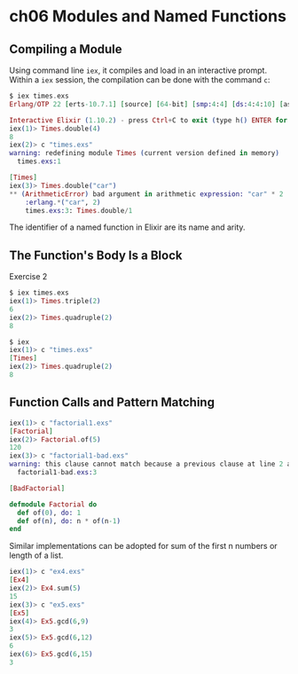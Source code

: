 # ch06 Modules and Named Functions

## Compiling a Module

Using command line `iex`, it compiles and load in an interactive prompt. Within a `iex` session, the compilation can be done with the command `c`:

```exs
$ iex times.exs
Erlang/OTP 22 [erts-10.7.1] [source] [64-bit] [smp:4:4] [ds:4:4:10] [async-threads:1] [hipe]

Interactive Elixir (1.10.2) - press Ctrl+C to exit (type h() ENTER for help)
iex(1)> Times.double(4)
8
iex(2)> c "times.exs"          
warning: redefining module Times (current version defined in memory)
  times.exs:1

[Times]
iex(3)> Times.double("car")
** (ArithmeticError) bad argument in arithmetic expression: "car" * 2
    :erlang.*("car", 2)
    times.exs:3: Times.double/1
```

The identifier of a named function in Elixir are its name and arity.

## The Function's Body Is a Block

Exercise 2
```exs
$ iex times.exs
iex(1)> Times.triple(2)
6
iex(2)> Times.quadruple(2)
8

$ iex
iex(1)> c "times.exs"
[Times]
iex(2)> Times.quadruple(2)
8
```

## Function Calls and Pattern Matching

```exs
iex(1)> c "factorial1.exs"
[Factorial]
iex(2)> Factorial.of(5)
120
iex(3)> c "factorial1-bad.exs"
warning: this clause cannot match because a previous clause at line 2 always matches
  factorial1-bad.exs:3

[BadFactorial]
```

```exs
defmodule Factorial do
  def of(0), do: 1
  def of(n), do: n * of(n-1)
end
```

Similar implementations can be adopted for sum of the first n
numbers or length of a list.

```exs
iex(1)> c "ex4.exs"
[Ex4]
iex(2)> Ex4.sum(5)
15
iex(3)> c "ex5.exs"
[Ex5]
iex(4)> Ex5.gcd(6,9)
3
iex(5)> Ex5.gcd(6,12)
6
iex(6)> Ex5.gcd(6,15)
3
```
